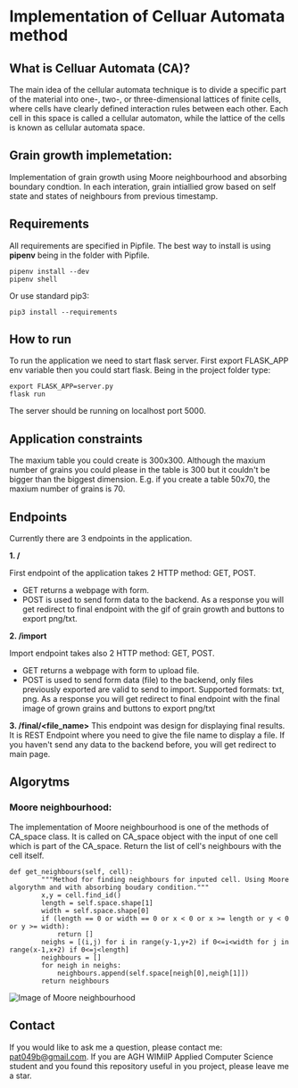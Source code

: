 # Implementation of Celluar Automata method

## What is Celluar Automata (CA)?

The main idea of the cellular automata technique is to divide a specific part of the
material into one-, two-, or three-dimensional lattices of finite cells, where cells have
clearly defined interaction rules between each other. Each cell in this space is called
a cellular automaton, while the lattice of the cells is known as cellular automata
space.

## Grain growth implemetation:

Implementation of grain growth using Moore neighbourhood and absorbing boundary condtion.
In each interation, grain intiallied grow based on self state and states of neighbours from previous timestamp.

## Requirements

All requirements are specified in Pipfile. The best way to install is using **pipenv** being in the folder with Pipfile.

```
pipenv install --dev
pipenv shell
```

Or use standard pip3:

```
pip3 install --requirements
```

## How to run

To run the application we need to start flask server. First export FLASK_APP env variable then you could start flask. Being in the project folder type:

```
export FLASK_APP=server.py
flask run
```

The server should be running on localhost port 5000.


## Application constraints

The maxium table you could create is 300x300. Although the maxium number of grains you could please in the table is 300 but it couldn't be bigger than the biggest dimension. E.g. if you create a table 50x70, the maxium number of grains is 70.

## Endpoints

Currently there are 3 endpoints in the application.

**1. /**

First endpoint of the application takes 2 HTTP method: GET, POST.
- GET returns a webpage with form.
- POST is used to send form data to the backend. As a response you will get redirect to final endpoint with the gif of grain growth and buttons to export png/txt.

**2. /import**

Import endpoint takes also 2 HTTP method: GET, POST.
- GET returns a webpage with form to upload file.
- POST is used to send form data (file) to the backend, only files previously exported are valid to send to import. Supported formats: txt, png. As a response you will get redirect to final endpoint with the final image of grown grains and buttons to export png/txt

**3. /final/<file_name>**
This endpoint was design for displaying final results. It is REST Endpoint where you need to give the file name to display a file. If you haven't send any data to the backend before, you will get redirect to main page. 


## Algorytms

### Moore neighbourhood:

The implementation of Moore neighbourhood is one of the methods of CA_space class.
It is called on CA_space object with the input of one cell which is part of the CA_space.
Return the list of cell's neighbours with the cell itself.

```
def get_neighbours(self, cell):
		"""Method for finding neighbours for inputed cell. Using Moore algorythm and with absorbing boudary condition."""
		x,y = cell.find_id()
		length = self.space.shape[1]
		width = self.space.shape[0]
		if (length == 0 or width == 0 or x < 0 or x >= length or y < 0 or y >= width):
			return []
		neighs = [(i,j) for i in range(y-1,y+2) if 0<=i<width for j in range(x-1,x+2) if 0<=j<length]
		neighbours = []
		for neigh in neighs:
			neighbours.append(self.space[neigh[0],neigh[1]])
		return neighbours
```

![Image of Moore neighbourhood](https://upload.wikimedia.org/wikipedia/commons/thumb/4/4d/Moore_neighborhood_with_cardinal_directions.svg/300px-Moore_neighborhood_with_cardinal_directions.svg.png)



## Contact

If you would like to ask me a question, please contact me: pat049b@gmail.com.
If you are AGH WIMiIP Applied Computer Science student and you found this repository useful in you project, please leave me a star.
